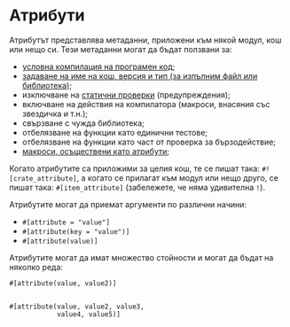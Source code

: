 # Атрибути

Атрибутът представлява метаданни, приложени към някой модул, кош или нещо си.
Тези метаданни могат да бъдат ползвани за:

<!-- TODO: Link these to their respective examples -->

* [условна компилация на програмен код][cfg];
* [задаване на име на кош, версия и тип (за изпълним файл или библиотека)][crate];
* изключване на [статични проверки][lint] (предупреждения);
* включване на действия на компилатора (макроси, внасяния със звездичка и т.н.);
* свързване с чужда библиотека;
* отбелязване на функции като единични тестове;
* отбелязване на функции като част от проверка за бързодействие;
* [макроси, осъществени като атрибути][macros];

Когато атрибутите са приложими за целия кош, те се пишат така: `#![crate_attribute]`,
а когато се прилагат към модул или нещо друго, се пишат така: `#[item_attribute]`
(забележете, че няма удивителна `!`).

Атрибутите могат да приемат аргументи по различни начини:

* `#[attribute = "value"]`
* `#[attribute(key = "value")]`
* `#[attribute(value)]`

Атрибутите могат да имат множество стойности и могат да бъдат на няколко реда:

```rust,ignore
#[attribute(value, value2)]


#[attribute(value, value2, value3,
            value4, value5)]
```

[cfg]: attribute/cfg.md
[crate]: attribute/crate.md
[lint]: https://en.wikipedia.org/wiki/Lint_%28software%29
[macros]: https://doc.rust-lang.org/book/ch19-06-macros.html#attribute-like-macros
